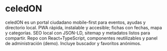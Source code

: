 # celedON
celedON es un portal ciudadano mobile-first para eventos, ayudas y directorio local. PWA rápida, instalable y accesible; fichas con fechas, mapa y categorías. SEO local con JSON-LD, sitemap y metadatos listos para compartir. Repo con React+TypeScript, componentes reutilizables y panel de administración (demo). Incluye buscador y favoritos anónimos.
